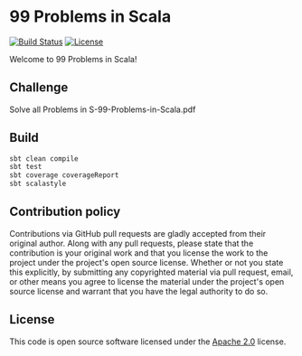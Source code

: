 # 99 Problems in Scala #
[![Build Status](https://travis-ci.org/dschmitz/s99.svg?branch=master)](https://travis-ci.org/dschmitz/s99)
[![License](http://img.shields.io/:license-Apache%202-red.svg)](http://www.apache.org/licenses/LICENSE-2.0.txt)

Welcome to 99 Problems in Scala!

## Challenge ##

Solve all Problems in S-99-Problems-in-Scala.pdf

## Build ## 

``` scala
sbt clean compile
sbt test 
sbt coverage coverageReport
sbt scalastyle
```

## Contribution policy ##

Contributions via GitHub pull requests are gladly accepted from their original author. Along with
any pull requests, please state that the contribution is your original work and that you license
the work to the project under the project's open source license. Whether or not you state this
explicitly, by submitting any copyrighted material via pull request, email, or other means you
agree to license the material under the project's open source license and warrant that you have the
legal authority to do so.

## License ##

This code is open source software licensed under the
[Apache 2.0](http://www.apache.org/licenses/LICENSE-2.0) license.
